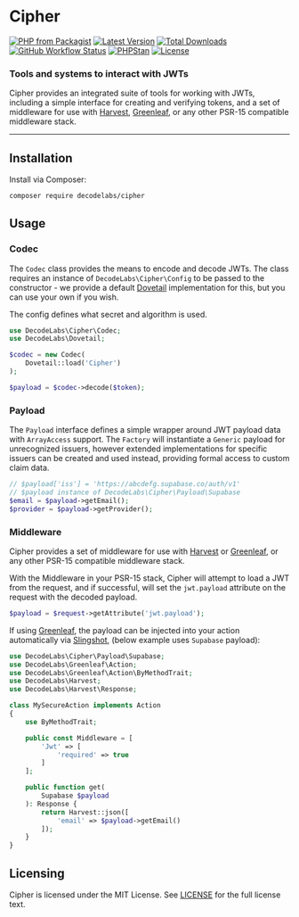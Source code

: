 # Cipher

[![PHP from Packagist](https://img.shields.io/packagist/php-v/decodelabs/cipher?style=flat)](https://packagist.org/packages/decodelabs/cipher)
[![Latest Version](https://img.shields.io/packagist/v/decodelabs/cipher.svg?style=flat)](https://packagist.org/packages/decodelabs/cipher)
[![Total Downloads](https://img.shields.io/packagist/dt/decodelabs/cipher.svg?style=flat)](https://packagist.org/packages/decodelabs/cipher)
[![GitHub Workflow Status](https://img.shields.io/github/actions/workflow/status/decodelabs/cipher/integrate.yml?branch=develop)](https://github.com/decodelabs/cipher/actions/workflows/integrate.yml)
[![PHPStan](https://img.shields.io/badge/PHPStan-enabled-44CC11.svg?longCache=true&style=flat)](https://github.com/phpstan/phpstan)
[![License](https://img.shields.io/packagist/l/decodelabs/cipher?style=flat)](https://packagist.org/packages/decodelabs/cipher)

### Tools and systems to interact with JWTs

Cipher provides an integrated suite of tools for working with JWTs, including a simple interface for creating and verifying tokens, and a set of middleware for use with [Harvest](https://github.com/decodelabs/harvest), [Greenleaf](https://github.com/decodelabs/greenleaf), or any other PSR-15 compatible middleware stack.

---

## Installation

Install via Composer:

```bash
composer require decodelabs/cipher
```

## Usage

### Codec

The `Codec` class provides the means to encode and decode JWTs.
The class requires an instance of `DecodeLabs\Cipher\Config` to be passed to the constructor - we provide a default [Dovetail](https://github.com/decodelabs/dovetail) implementation for this, but you can use your own if you wish.

The config defines what secret and algorithm is used.

```php
use DecodeLabs\Cipher\Codec;
use DecodeLabs\Dovetail;

$codec = new Codec(
    Dovetail::load('Cipher')
);

$payload = $codec->decode($token);
```

### Payload

The `Payload` interface defines a simple wrapper around JWT payload data with `ArrayAccess` support. The `Factory` will instantiate a `Generic` payload for unrecognized issuers, however extended implementations for specific issuers can be created and used instead, providing formal access to custom claim data.

```php
// $payload['iss'] = 'https://abcdefg.supabase.co/auth/v1'
// $payload instance of DecodeLabs\Cipher\Payload\Supabase
$email = $payload->getEmail();
$provider = $payload->getProvider();
```

### Middleware

Cipher provides a set of middleware for use with [Harvest](https://github.com/decodelabs/harvest) or [Greenleaf](https://github.com/decodelabs/greenleaf), or any other PSR-15 compatible middleware stack.

With the Middleware in your PSR-15 stack, Cipher will attempt to load a JWT from the request, and if successful, will set the `jwt.payload` attribute on the request with the decoded payload.

```php
$payload = $request->getAttribute('jwt.payload');
```

If using [Greenleaf](https://github.com/decodelabs/greenleaf), the payload can be injected into your action automatically via [Slingshot](https://github.com/decodelabs/slingshot), (below example uses `Supabase` payload):

```php
use DecodeLabs\Cipher\Payload\Supabase;
use DecodeLabs\Greenleaf\Action;
use DecodeLabs\Greenleaf\Action\ByMethodTrait;
use DecodeLabs\Harvest;
use DecodeLabs\Harvest\Response;

class MySecureAction implements Action
{
    use ByMethodTrait;

    public const Middleware = [
        'Jwt' => [
            'required' => true
        ]
    ];

    public function get(
        Supabase $payload
    ): Response {
        return Harvest::json([
            'email' => $payload->getEmail()
        ]);
    }
}
```

## Licensing

Cipher is licensed under the MIT License. See [LICENSE](./LICENSE) for the full license text.
